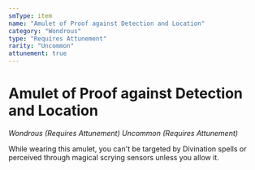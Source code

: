 ```yaml
---
smType: item
name: "Amulet of Proof against Detection and Location"
category: "Wondrous"
type: "Requires Attunement"
rarity: "Uncommon"
attunement: true
---
```


# Amulet of Proof against Detection and Location
*Wondrous (Requires Attunement) Uncommon (Requires Attunement)*

While wearing this amulet, you can't be targeted by Divination spells or perceived through magical scrying sensors unless you allow it.
